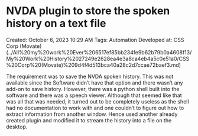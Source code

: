 # NVDA plugin to store the spoken history on a text file

Created: October 6, 2023 10:29 AM
Tags: Automation
Developed at: CSS Corp (Movate) (../All%20my%20work%20Ever%206517ef85bb234fe9b62b79b0a4608f13/My%20Work%20History%2027249e2628ea4e3a8ca4eb4a5c0e51a0/CSS%20Corp%20(Movate)%209d4f4d513bca40a28c2d7ccae72baef3.md)

The requirement was to save the NVDA spoken history. This was not available since the Software didn’t have that option and there wasn’t any add-on to save history.
However, there was a python shell built into the software and there was a speech viewer. Although that seemed like that was all that was needed, it turned out to be completely useless as the shell had no documentation to work with and one couldn’t to figure out how to extract information from another window.
Hence used another already created plugin and modified it to stream the history into a file on the desktop.